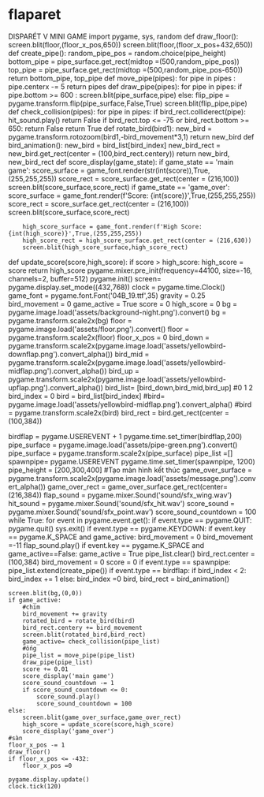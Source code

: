 # flaparet
DISPARÉT V MINI GAME
import pygame, sys, random
def draw_floor():
    screen.blit(floor,(floor_x_pos,650))
    screen.blit(floor,(floor_x_pos+432,650))
def create_pipe():
    random_pipe_pos = random.choice(pipe_height)
    bottom_pipe = pipe_surface.get_rect(midtop =(500,random_pipe_pos))
    top_pipe = pipe_surface.get_rect(midtop =(500,random_pipe_pos-650))
    return bottom_pipe, top_pipe
def move_pipe(pipes):
	for pipe in pipes :
		pipe.centerx -= 5
	return pipes
def draw_pipe(pipes):
    for pipe in pipes:
        if pipe.bottom >= 600 : 
            screen.blit(pipe_surface,pipe)
        else:
            flip_pipe = pygame.transform.flip(pipe_surface,False,True)
            screen.blit(flip_pipe,pipe)
def check_collision(pipes):
    for pipe in pipes:
        if bird_rect.colliderect(pipe):
            hit_sound.play()
            return False
    if bird_rect.top <= -75 or bird_rect.bottom >= 650:
            return False
    return True 
def rotate_bird(bird1):
	new_bird = pygame.transform.rotozoom(bird1,-bird_movement*3,1)
	return new_bird
def bird_animation():
    new_bird = bird_list[bird_index]
    new_bird_rect = new_bird.get_rect(center = (100,bird_rect.centery))
    return new_bird, new_bird_rect
def score_display(game_state):
    if game_state == 'main game':
        score_surface = game_font.render(str(int(score)),True,(255,255,255))
        score_rect = score_surface.get_rect(center = (216,100))
        screen.blit(score_surface,score_rect)
    if game_state == 'game_over':
        score_surface = game_font.render(f'Score: {int(score)}',True,(255,255,255))
        score_rect = score_surface.get_rect(center = (216,100))
        screen.blit(score_surface,score_rect)

        high_score_surface = game_font.render(f'High Score: {int(high_score)}',True,(255,255,255))
        high_score_rect = high_score_surface.get_rect(center = (216,630))
        screen.blit(high_score_surface,high_score_rect)
def update_score(score,high_score):
    if score > high_score:
        high_score = score
    return high_score
pygame.mixer.pre_init(frequency=44100, size=-16, channels=2, buffer=512)
pygame.init()
screen= pygame.display.set_mode((432,768))
clock = pygame.time.Clock()
game_font = pygame.font.Font('04B_19.ttf',35)
gravity = 0.25
bird_movement = 0
game_active = True
score = 0
high_score = 0
bg = pygame.image.load('assets/background-night.png').convert()
bg = pygame.transform.scale2x(bg)
floor = pygame.image.load('assets/floor.png').convert()
floor = pygame.transform.scale2x(floor)
floor_x_pos = 0
bird_down = pygame.transform.scale2x(pygame.image.load('assets/yellowbird-downflap.png').convert_alpha())
bird_mid = pygame.transform.scale2x(pygame.image.load('assets/yellowbird-midflap.png').convert_alpha())
bird_up = pygame.transform.scale2x(pygame.image.load('assets/yellowbird-upflap.png').convert_alpha())
bird_list= [bird_down,bird_mid,bird_up] #0 1 2
bird_index = 0
bird = bird_list[bird_index]
#bird= pygame.image.load('assets/yellowbird-midflap.png').convert_alpha()
#bird = pygame.transform.scale2x(bird)
bird_rect = bird.get_rect(center = (100,384))

birdflap = pygame.USEREVENT + 1
pygame.time.set_timer(birdflap,200)
pipe_surface = pygame.image.load('assets/pipe-green.png').convert()
pipe_surface = pygame.transform.scale2x(pipe_surface)
pipe_list =[]
spawnpipe= pygame.USEREVENT
pygame.time.set_timer(spawnpipe, 1200)
pipe_height = [200,300,400]
#Tạo màn hình kết thúc
game_over_surface = pygame.transform.scale2x(pygame.image.load('assets/message.png').convert_alpha())
game_over_rect = game_over_surface.get_rect(center=(216,384))
flap_sound = pygame.mixer.Sound('sound/sfx_wing.wav')
hit_sound = pygame.mixer.Sound('sound/sfx_hit.wav')
score_sound = pygame.mixer.Sound('sound/sfx_point.wav')
score_sound_countdown = 100
while True:
    for event in pygame.event.get():
        if event.type == pygame.QUIT:
            pygame.quit()
            sys.exit()
        if event.type == pygame.KEYDOWN:
            if event.key == pygame.K_SPACE and game_active:
                bird_movement = 0
                bird_movement =-11
                flap_sound.play()
            if event.key == pygame.K_SPACE and game_active==False:
                game_active = True 
                pipe_list.clear()
                bird_rect.center = (100,384)
                bird_movement = 0 
                score = 0 
        if event.type == spawnpipe:
            pipe_list.extend(create_pipe())
        if event.type == birdflap:
            if bird_index < 2:
                bird_index += 1
            else:
                bird_index =0 
            bird, bird_rect = bird_animation()    
            
    screen.blit(bg,(0,0))
    if game_active:
        #chim
        bird_movement += gravity
        rotated_bird = rotate_bird(bird)       
        bird_rect.centery += bird_movement
        screen.blit(rotated_bird,bird_rect)
        game_active= check_collision(pipe_list)
        #ống
        pipe_list = move_pipe(pipe_list)
        draw_pipe(pipe_list)
        score += 0.01
        score_display('main game')
        score_sound_countdown -= 1
        if score_sound_countdown <= 0:
            score_sound.play()
            score_sound_countdown = 100
    else:
        screen.blit(game_over_surface,game_over_rect)
        high_score = update_score(score,high_score)
        score_display('game_over')
    #sàn
    floor_x_pos -= 1
    draw_floor()
    if floor_x_pos <= -432:
        floor_x_pos =0
    
    pygame.display.update()
    clock.tick(120)
